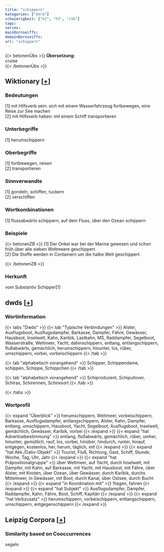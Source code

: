 ```yaml
---
title: "schippern"
kategorien: ["Verb"]
schwierigkeit: ["k2", "h3", "r16"]
tags:
series:
mainDornseiffs:
domainDornseiffs:
url: "schippern"
---
```


{{< betonenÜbs >}}
**Übersetzung:**  
cruise  
{{< /betonenÜbs >}}

## Wiktionary [[+](https://de.wiktionary.org/wiki/schippern)]

### Bedeutungen
[1] mit Hilfsverb sein: sich mit einem Wasserfahrzeug fortbewegen, eine Reise zur See machen  
[2] mit Hilfsverb haben: mit einem Schiff transportieren  

### Unterbegriffe
[1] herumschippern  

### Oberbegriffe
[1] fortbewegen, reisen  
[2] transportieren  

### Sinnverwandte
[1] gondeln, schiffen, tuckern  
[2] verschiffen  

### Wortkombinationen
[1] flussabwärts schippern; auf dem Fluss, über den Ozean schippern  

### Beispiele
{{< betonenZB >}}
[1] Der Onkel war bei der Marine gewesen und schon früh über alle sieben Weltmeere geschippert.  
[2] Die Stoffe werden in Containern um die halbe Welt geschippert.  

{{< /betonenZB >}}
### Herkunft
vom Substantiv Schipper[1]  



## dwds [[+](https://www.dwds.de/wb/schippern)]

### Wortinformation
{{< tabs "Dwds" >}}
{{< tab "Typische Verbindungen" >}}
Alster, Ausflugsboot, Ausflugsdampfer, Barkasse, Dampfer, Fähre, Gewässer, Hausboot, Inselwelt, Kahn, Karibik, Lastkahn, MS, Raddampfer, Segelboot, Wasserstraße, Weltmeer, Yacht, dahinschippern, entlang, entlangschippern, flußabwärts, gemächlich, herumschippern, hinunter, los, rüber, umschippern, vorbei, vorbeischippern
{{< /tab >}}

{{< tab "alphabetisch vorangehend" >}}
Schipper, Schippendame, schippen, Schippe, Schippchen
{{< /tab >}}

{{< tab "alphabetisch vorangehend" >}}
Schiproduzent, Schipullover, Schiras, Schirennen, Schiresort
{{< /tab >}}

{{< /tabs >}}

### Wortprofil
{{< expand "Überblick" >}} herumschippern, Weltmeer, vorbeischippern, Barkasse, Ausflugsdampfer, entlangschippern, Alster, Kahn, Dampfer, entlang, umschippern, Hausboot, Yacht, Segelboot, Ausflugsboot, Inselwelt, gemächlich, Gewässer, Karibik, vorbei {{< /expand >}}
{{< expand "hat Adverbialbestimmung" >}} entlang, flußabwärts, gemächlich, rüber, umher, hinunter, gemütlich, rauf, los, vorbei, hinüber, hindurch, runter, hinauf, entgegen, kostenlos, her, herum, täglich, mit {{< /expand >}}
{{< expand "hat Akk./Dativ-Objekt" >}} Tourist, Fluß, Richtung, Gast, Schiff, Stunde, Woche, Tag, Uhr, Jahr {{< /expand >}}
{{< expand "hat Präpositionalgruppe" >}} über Weltmeer, auf Yacht, durch Inselwelt, mit Dampfer, mit Kahn, auf Barkasse, mit Yacht, mit Hausboot, mit Fähre, über Alster, mit Knoten, über Ozean, über Gewässer, durch Karibik, durchs Mittelmeer, in Gewässer, mit Boot, durch Kanal, über Ostsee, durch Bucht {{< /expand >}}
{{< expand "in Koordination mit" >}} fliegen, fahren {{< /expand >}}
{{< expand "hat Subjekt" >}} Ausflugsdampfer, Dampfer, Raddampfer, Kahn, Fähre, Boot, Schiff, Kapitän {{< /expand >}}
{{< expand "hat Verbzusatz" >}} herumschippern, vorbeischippern, entlangschippern, umschippern, entgegenschippern {{< /expand >}}

## Leipzig Corpora [[+](https://corpora.uni-leipzig.de/en/res?word=schippern&corpusId=deu_newscrawl-public_2018)]


### Similarity based on Cooccurrences
segeln

